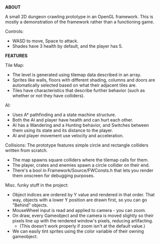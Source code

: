 <p><strong>ABOUT</strong></p>

A small 2D dungeon crawling prototype in an OpenGL framework.
This is mostly a demonstration of the framework rather than a functioning game.

Controls:
  - WASD to move, Space to attack.
  - Shades have 3 health by default, and the player has 5.

<p><strong>FEATURES</strong></p>

Tile Map:
  - The level is generated using tilemap data described in an array.
  - Sprites like walls, floors with different shading, columns and doors are automatically selected based on what their adjacent tiles are.
  - Tiles have characteristics that describe further behavior (such as whether or not they have colliders).
  
AI:
  - Uses A* pathfinding and a state machine structure.
  - Both the AI and player have health and can hurt each other.
  - AI has a Wandering and a Hunting behavior, and Switches between them using its state and its distance to the player.
  - AI and player movement use velocity and acceleration.

Collisions:
  The prototype features simple circle and rectangle colliders written from scratch.
  - The map spawns square colliders where the tilemap calls for them.
  - The player, crates and enemies spawn a circle collider on their end.
  - There's a bool in Framework/Source/FWConsts.h that lets you render them onscreen for debugging purposes.

Misc. funky stuff in the project:
  - Object indices are ordered by Y value and rendered in that order. That way, objects with a lower Y position are drawn first, so you can go "Behind" objects.
  - MouseWheel input is read and applied to camera - you can zoom.
  - On draw, every Gameobject and the camera is moved slightly so their pixels line up with the rendered window's pixels, reducing artifacting.
    - (This doesn't work properly if zoom isn't at the default value.)
  - We can easily tint sprites using the color variable of their owning gameobject.
  

